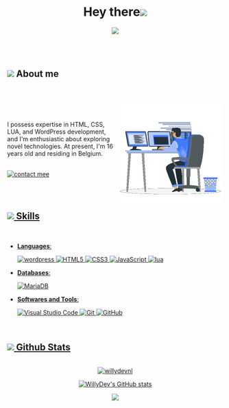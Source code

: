 <!-- <div id="header" align="center">
        <img src=""/></div> -->

<h1 align="center"><b>Hey there</b><img src="https://media.giphy.com/media/hvRJCLFzcasrR4ia7z/giphy.gif" width="35"></h1>

<p align="center">
  <a href="https://github.com/DenverCoder1/readme-typing-svg"><img src="https://readme-typing-svg.herokuapp.com?font=Time+New+Roman&color=ea6596&size=25&center=true&vCenter=true&width=600&height=100&lines=Hello+World;Developer;HTML,+CSS,+LUA;This+was+crafted+with+love..<3;"></a>
</p>
 
 <br><br>

## <img src="https://cdn.discordapp.com/emojis/1057946941150986260.gif" width ="25"><b> About me</b>
<br>

<picture> <img align="right" src="https://github.com/0xAbdulKhalid/0xAbdulKhalid/raw/main/assets/mdImages/Right_Side.gif" width = 250px></picture>

<br><br>

I possess expertise in HTML, CSS, LUA, and WordPress development, and I'm enthusiastic about exploring novel technologies. At present, I'm 16 years old and residing in Belgium. </a>
<br><br>

<a href="https://discord.com/channels/@me/819276465618419763"> <img src="https://discord.c99.nl/widget/theme-2/819276465618419763.png" alt="contact mee">

<br><br>

## <img src="https://media2.giphy.com/media/QssGEmpkyEOhBCb7e1/giphy.gif?cid=ecf05e47a0n3gi1bfqntqmob8g9aid1oyj2wr3ds3mg700bl&rid=giphy.gif" width ="25"><b> Skills</b>
<br>

<p align="center">

- **Languages**:
    
    ![wordpress](https://img.shields.io/badge/WordPress-2272a8?style=for-the-badge&logo=WordPress&logoColor=white)
    ![HTML5](https://img.shields.io/badge/HTML5%20-e54d26.svg?style=for-the-badge&logo=html5&logoColor=white)
    ![CSS3](https://img.shields.io/badge/CSS%20-264de4.svg?style=for-the-badge&logo=css3&logoColor=white)
    ![JavaScript](https://img.shields.io/badge/JavaScript%20-%23F7DF1E.svg?style=for-the-badge&logo=javascript&logoColor=black)
    ![lua](https://img.shields.io/badge/Lua-000080?style=for-the-badge&logo=Lua&logoColor=white)

- **Databases**:

    ![MariaDB](https://img.shields.io/badge/MariaDB%20-c49a6c.svg?style=for-the-badge&logo=MariaDB&logoColor=black)

- **Softwares and Tools**:
    
    ![Visual Studio Code](https://img.shields.io/badge/Visual%20Studio%20Code-0078d7.svg?style=for-the-badge&logo=visual-studio-code&logoColor=white)
    ![Git](https://img.shields.io/badge/git-f0502b.svg?style=for-the-badge&logo=git&logoColor=white)
    ![GitHub](https://img.shields.io/badge/github-%23121011.svg?style=for-the-badge&logo=github&logoColor=white)


<br>

</p>

## <img src="https://media.giphy.com/media/iY8CRBdQXODJSCERIr/giphy.gif" width="35"><b> Github Stats </b>
<br>

<div align="center">

<img src="https://github-readme-stats.vercel.app/api/top-langs?username=willydevnl&show_icons=true&locale=en&layout=compact&line_height=20&title_color=ea6596&icon_color=&text_color=D3D3D3&bg_color=282a36" width="375"  alt="willydevnl"/>

![WillyDev's GitHub stats](https://github-readme-stats.vercel.app/api?username=willydevnl&show_icons=true&theme=dracula)

![](https://komarev.com/ghpvc/?username=willydevnl&label=PROFILE+VIEWS)
</a>
</div>
